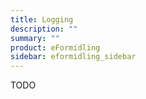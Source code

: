 ```yaml
---
title: Logging
description: ""
summary: ""
product: eFormidling
sidebar: eformidling_sidebar
---
```


TODO
